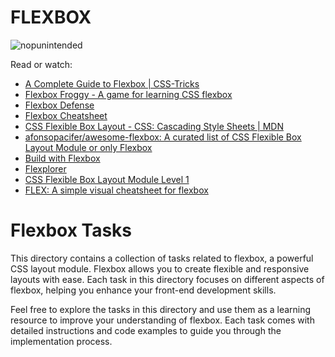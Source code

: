 # FLEXBOX
![nopunintended](https://github.com/user-attachments/assets/5c97fa5c-2ca8-4594-8a7a-c336ec39380b)

Read or watch:

- [A Complete Guide to Flexbox | CSS-Tricks](https://css-tricks.com/snippets/css/a-guide-to-flexbox/)
- [Flexbox Froggy - A game for learning CSS flexbox](https://flexboxfroggy.com/)
- [Flexbox Defense](http://www.flexboxdefense.com/)
- [Flexbox Cheatsheet](https://darekkay.com/dev/flexbox-cheatsheet.html)
- [CSS Flexible Box Layout - CSS: Cascading Style Sheets | MDN](https://developer.mozilla.org/en-US/docs/Web/CSS/CSS_Flexible_Box_Layout)
- [afonsopacifer/awesome-flexbox: A curated list of CSS Flexible Box Layout Module or only Flexbox](https://github.com/afonsopacifer/awesome-flexbox)
- [Build with Flexbox](https://flexbox.buildwithreact.com/)
- [Flexplorer](https://bennettfeely.com/flexplorer/)
- [CSS Flexible Box Layout Module Level 1](https://www.w3.org/TR/css-flexbox-1/#flex)
- [FLEX: A simple visual cheatsheet for flexbox](https://flexbox.malven.co/)

# Flexbox Tasks

This directory contains a collection of tasks related to flexbox, a powerful CSS layout module. Flexbox allows you to create flexible and responsive layouts with ease. Each task in this directory focuses on different aspects of flexbox, helping you enhance your front-end development skills.

Feel free to explore the tasks in this directory and use them as a learning resource to improve your understanding of flexbox. Each task comes with detailed instructions and code examples to guide you through the implementation process.
